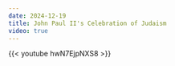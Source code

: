 ```yaml
---
date: 2024-12-19
title: John Paul II's Celebration of Judaism
video: true
---
```



{{< youtube hwN7EjpNXS8 >}}
